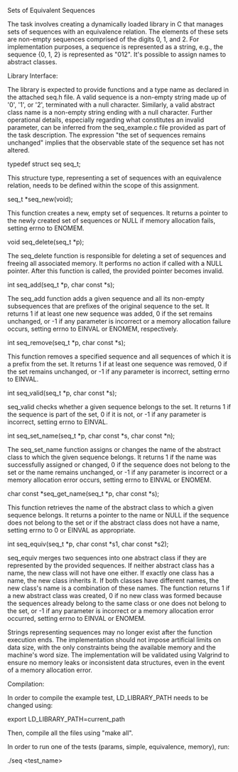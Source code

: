 Sets of Equivalent Sequences

The task involves creating a dynamically loaded library in C that manages sets of sequences with an equivalence relation. 
The elements of these sets are non-empty sequences comprised of the digits 0, 1, and 2. 
For implementation purposes, a sequence is represented as a string, e.g., the sequence {0, 1, 2} is represented as "012". It's possible to assign names to abstract classes.

Library Interface:

The library is expected to provide functions and a type name as declared in the attached seq.h file. 
A valid sequence is a non-empty string made up of '0', '1', or '2', terminated with a null character. 
Similarly, a valid abstract class name is a non-empty string ending with a null character. 
Further operational details, especially regarding what constitutes an invalid parameter, can be inferred from the seq_example.c file provided as part of the task description. 
The expression "the set of sequences remains unchanged" implies that the observable state of the sequence set has not altered.

typedef struct seq seq_t;

This structure type, representing a set of sequences with an equivalence relation, needs to be defined within the scope of this assignment.

seq_t *seq_new(void);

This function creates a new, empty set of sequences. It returns a pointer to the newly created set of sequences or NULL if memory allocation fails, setting errno to ENOMEM.

void seq_delete(seq_t *p);

The seq_delete function is responsible for deleting a set of sequences and freeing all associated memory. 
It performs no action if called with a NULL pointer. After this function is called, the provided pointer becomes invalid.

int seq_add(seq_t *p, char const *s);

The seq_add function adds a given sequence and all its non-empty subsequences that are prefixes of the original sequence to the set. It returns 1 if at least one new sequence was added, 0 if the set remains unchanged, or -1 if any parameter is incorrect or a memory allocation failure occurs, setting errno to EINVAL or ENOMEM, respectively.

int seq_remove(seq_t *p, char const *s);

This function removes a specified sequence and all sequences of which it is a prefix from the set. 
It returns 1 if at least one sequence was removed, 0 if the set remains unchanged, or -1 if any parameter is incorrect, setting errno to EINVAL.

int seq_valid(seq_t *p, char const *s);

seq_valid checks whether a given sequence belongs to the set. 
It returns 1 if the sequence is part of the set, 0 if it is not, or -1 if any parameter is incorrect, setting errno to EINVAL.

int seq_set_name(seq_t *p, char const *s, char const *n);

The seq_set_name function assigns or changes the name of the abstract class to which the given sequence belongs. 
It returns 1 if the name was successfully assigned or changed, 0 if the sequence does not belong to the set or the name remains unchanged, or -1 if any parameter is incorrect or a memory allocation error occurs, setting errno to EINVAL or ENOMEM.

char const *seq_get_name(seq_t *p, char const *s);

This function retrieves the name of the abstract class to which a given sequence belongs. 
It returns a pointer to the name or NULL if the sequence does not belong to the set or if the abstract class does not have a name, setting errno to 0 or EINVAL as appropriate.

int seq_equiv(seq_t *p, char const *s1, char const *s2);

seq_equiv merges two sequences into one abstract class if they are represented by the provided sequences. 
If neither abstract class has a name, the new class will not have one either. 
If exactly one class has a name, the new class inherits it. If both classes have different names, the new class's name is a combination of these names. 
The function returns 1 if a new abstract class was created, 0 if no new class was formed because the sequences already belong to the same class or one does not belong to the set, or -1 if any parameter is incorrect or a memory allocation error occurred, setting errno to EINVAL or ENOMEM.

Strings representing sequences may no longer exist after the function execution ends. The implementation should not impose artificial limits on data size, with the only constraints being the available memory and the machine's word size. The implementation will be validated using Valgrind to ensure no memory leaks or inconsistent data structures, even in the event of a memory allocation error.

Compilation:

In order to compile the example test, LD_LIBRARY_PATH needs to be changed using:

export LD_LIBRARY_PATH=current_path

Then, compile all the files using "make all".

In order to run one of the tests (params, simple, equivalence, memory), run:

./seq <test_name>